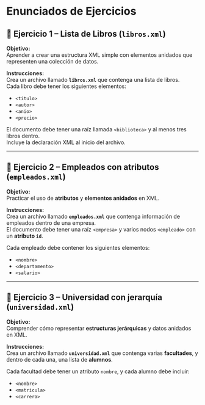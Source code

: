 # Enunciados de Ejercicios

## 🧩 Ejercicio 1 – Lista de Libros (`libros.xml`)

**Objetivo:**  
Aprender a crear una estructura XML simple con elementos anidados que representen una colección de datos.

**Instrucciones:**  
Crea un archivo llamado **`libros.xml`** que contenga una lista de libros.  
Cada libro debe tener los siguientes elementos:

- `<titulo>`  
- `<autor>`  
- `<anio>`  
- `<precio>`

El documento debe tener una raíz llamada `<biblioteca>` y al menos tres libros dentro.  
Incluye la declaración XML al inicio del archivo.



---

## 🧩 Ejercicio 2 – Empleados con atributos (`empleados.xml`)

**Objetivo:**  
Practicar el uso de **atributos** y **elementos anidados** en XML.

**Instrucciones:**  
Crea un archivo llamado **`empleados.xml`** que contenga información de empleados dentro de una empresa.  
El documento debe tener una raíz `<empresa>` y varios nodos `<empleado>` con un **atributo `id`**.

Cada empleado debe contener los siguientes elementos:

- `<nombre>`  
- `<departamento>`  
- `<salario>`

---

## 🧩 Ejercicio 3 – Universidad con jerarquía (`universidad.xml`)

**Objetivo:**  
Comprender cómo representar **estructuras jerárquicas** y datos anidados en XML.

**Instrucciones:**  
Crea un archivo llamado **`universidad.xml`** que contenga varias **facultades**, y dentro de cada una, una lista de **alumnos**.

Cada facultad debe tener un atributo `nombre`, y cada alumno debe incluir:

- `<nombre>`  
- `<matricula>`  
- `<carrera>`

